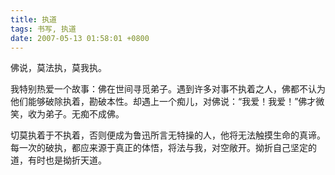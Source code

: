 ```yaml
---
title: 执道
tags: 书写, 执道
date: 2007-05-13 01:58:01 +0800
---
```



佛说，莫法执，莫我执。

我特别热爱一个故事：佛在世间寻觅弟子。遇到许多对事不执着之人，佛都不认为他们能够破除执着，勘破本性。却遇上一个痴儿，对佛说：“我爱！我爱！”佛才微笑，收为弟子。无痴不成佛。

切莫执着于不执着，否则便成为鲁迅所言无特操的人，他将无法触摸生命的真谛。每一次的破执，都应来源于真正的体悟，将法与我，对空敞开。拗折自己坚定的道，有时也是拗折天道。

